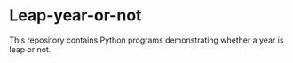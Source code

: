 # Leap-year-or-not
This repository contains Python programs demonstrating whether a year is leap or not.
